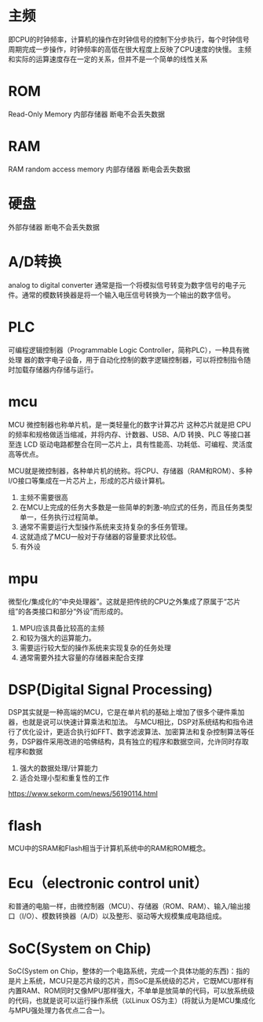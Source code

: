 # 主频
即CPU的时钟频率，计算机的操作在时钟信号的控制下分步执行，每个时钟信号周期完成一步操作，时钟频率的高低在很大程度上反映了CPU速度的快慢。
主频和实际的运算速度存在一定的关系，但并不是一个简单的线性关系

# ROM
Read-Only Memory 内部存储器 断电不会丢失数据


# RAM
RAM random access memory 内部存储器 断电会丢失数据

# 硬盘
外部存储器 断电不会丢失数据

# A/D转换
analog to digital converter 通常是指一个将模拟信号转变为数字信号的电子元件。通常的模数转换器是将一个输入电压信号转换为一个输出的数字信号。

# PLC
可编程逻辑控制器（Programmable Logic Controller，简称PLC），一种具有微处理 器的数字电子设备，用于自动化控制的数字逻辑控制器，可以将控制指令随时加载存储器内存储与运行。

# mcu
MCU 微控制器也称单片机，是一类轻量化的数字计算芯片
这种芯片就是把 CPU 的频率和规格做适当缩减，并将内存、计数器、USB、A/D 转换、PLC 等接口甚至连 LCD 驱动电路都整合在同一芯片上，具有性能高、功耗低、可编程、灵活度高等优点。

MCU就是微控制器，各种单片机的统称。将CPU、存储器（RAM和ROM）、多种I/O接口等集成在一片芯片上，形成的芯片级计算机。

1. 主频不需要很高
2. 在MCU上完成的任务大多数是一些简单的刺激-响应式的任务，而且任务类型单一，任务执行过程简单。
3. 通常不需要运行大型操作系统来支持复杂的多任务管理。
4. 这就造成了MCU一般对于存储器的容量要求比较低。
5. 有外设

# mpu
微型化/集成化的“中央处理器”。这就是把传统的CPU之外集成了原属于“芯片组”的各类接口和部分“外设”而形成的。
1. MPU应该具备比较高的主频
2. 和较为强大的运算能力。
3. 需要运行较大型的操作系统来实现复杂的任务处理
4. 通常需要外挂大容量的存储器来配合支撑


# DSP(Digital Signal Processing)
DSP其实就是一种高端的MCU，它是在单片机的基础上增加了很多个硬件乘加器，也就是说可以快速计算乘法和加法。
与MCU相比，DSP对系统结构和指令进行了优化设计，更适合执行如FFT、数字滤波算法、加密算法和复杂控制算法等任务，DSP器件采用改进的哈佛结构，具有独立的程序和数据空间，允许同时存取程序和数据

1. 强大的数据处理/计算能力
2. 适合处理小型和重复性的工作

https://www.sekorm.com/news/56190114.html

# flash
MCU中的SRAM和Flash相当于计算机系统中的RAM和ROM概念。

# Ecu（electronic control unit）
和普通的电脑一样，由微控制器（MCU）、存储器（ROM、RAM）、输入/输出接口（I/O）、模数转换器（A/D）以及整形、驱动等大规模集成电路组成。

# SoC(System on Chip)
SoC(System on Chip，整体的一个电路系统，完成一个具体功能的东西)：指的是片上系统，MCU只是芯片级的芯片，而SoC是系统级的芯片，它既MCU那样有内置RAM、ROM同时又像MPU那样强大，不单单是放简单的代码，可以放系统级的代码，也就是说可以运行操作系统（以Linux OS为主）(将就认为是MCU集成化与MPU强处理力各优点二合一)。


